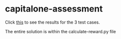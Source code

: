 # capitalone-assessment

Click [this](https://chrischan325-capitalone-assessment-calculate-reward-itx92p.streamlit.app/) to see the results for the 3 test cases.

The entire solution is within the calculate-reward.py file
